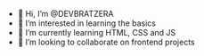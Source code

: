 - 👋 Hi, I’m @DEVBRATZERA
- 👀 I’m interested in learning the basics
- 🌱 I’m currently learning HTML, CSS and JS
- 💞️ I’m looking to collaborate on frontend projects
